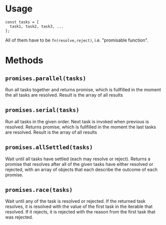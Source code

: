 # Usage

```
const tasks = [
  task1, task2, task3, ...
];
```

All of them have to be `fn(resolve,reject)`, i.e. "promisable function".

# Methods

## `promises.parallel(tasks)`

Run all tasks together and returns promise, which is fullfilled in the moment the all tasks are resolved. Result is the array of all results

## `promises.serial(tasks)`

Run all tasks in the given order. Next task is invoked when previous is resolved. Returns promise, which is fullfilled in the moment the last tasks are resolved. Result is the array of all results

## `promises.allSettled(tasks)`

Wait until all tasks have settled (each may resolve or reject). Returns a promise that resolves after all of the given tasks have either resolved or rejected, with an array of objects that each describe the outcome of each promise.

## `promises.race(tasks)`

Wait until any of the task is resolved or rejected. If the returned task resolves, it is resolved with the value of the first task in the iterable that resolved. If it rejects, it is rejected with the reason from the first task that was rejected.
